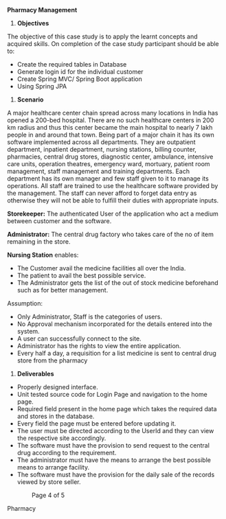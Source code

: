 ﻿

**Pharmacy Management**

1. **Objectives**

<a name="_hlk96547377"></a>The objective of this case study is to apply the learnt concepts and acquired skills. On completion of the case study participant should be able to:

- Create the required tables in Database
- Generate login id for the individual customer
- Create Spring MVC/ Spring Boot application 
- Using Spring JPA
1. **Scenario**

A major healthcare center chain spread across many locations in India has opened a 200-bed hospital.  There are no such healthcare centers in 200 km radius and thus this center became the main hospital to nearly 7 lakh people in and around that town.  Being part of a major chain it has its own software implemented across all departments.  They are outpatient department, inpatient department, nursing stations, billing counter, pharmacies, central drug stores, diagnostic center, ambulance, intensive care units, operation theatres, emergency ward, mortuary, patient room management, staff management and training departments.  Each department has its own manager and few staff given to it to manage its operations.  All staff are trained to use the healthcare software provided by the management.  The staff can never afford to forget data entry as otherwise they will not be able to fulfill their duties with appropriate inputs.  

**Storekeeper:** The authenticated User of the application who act a medium between customer and the software.

**Administrator:** The central drug factory who takes care of the no of item remaining in the store.    

**Nursing Station** enables: 

- The Customer avail the medicine facilities all over the India.
- The patient to avail the best possible service. 
- The Administrator gets the list of the out of stock medicine beforehand such as for better management. 


Assumption: 

- Only Administrator, Staff is the categories of users.
- No Approval mechanism incorporated for the details entered into the system.
- A user can successfully connect to the site.
- Administrator has the rights to view the entire application.
- Every half a day, a requisition for a list medicine is sent to central drug store from the pharmacy



1. **Deliverables**

- Properly designed interface.
- Unit tested source code for Login Page and navigation to the home page.
- Required field present in the home page which takes the required data and stores in the database.
- Every field the page must be entered before updating it.
- The user must be directed according to the UserId and they can view the respective site accordingly.
- The software must have the provision to send request to the central drug according to the requirement.
- The administrator must have the means to arrange the best possible means to arrange facility.
- The software must have the provision for the daily sale of the records viewed by store seller.

`		 `Page 4 of 5

Pharmacy
